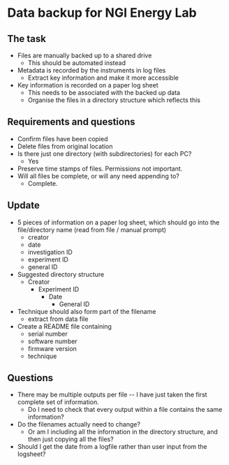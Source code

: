 # Data backup for NGI Energy Lab

## The task
- Files are manually backed up to a shared drive
	- This should be automated instead
- Metadata is recorded by the instruments in log files
	- Extract key information and make it more accessible
- Key information is recorded on a paper log sheet
	- This needs to be associated with the backed up data
	- Organise the files in a directory structure which reflects this

## Requirements and questions
- Confirm files have been copied
- Delete files from original location
- Is there just one directory (with subdirectories) for each PC?
	- Yes
- Preserve time stamps of files. Permissions not important.
- Will all files be complete, or will any need appending to?
	- Complete.

## Update
- 5 pieces of information on a paper log sheet, which should
go into the file/directory name (read from file / manual prompt)
	- creator
	- date
	- investigation ID
	- experiment ID
	- general ID
- Suggested directory structure
	- Creator
		- Experiment ID
			- Date
				- General ID
- Technique should also form part of the filename
	- extract from data file
- Create a README file containing
	- serial number
	- software number
	- firmware version
	- technique

## Questions
- There may be multiple outputs per file -- I have just taken the first complete set of information.
    - Do I need to check that every output within a file contains the same information?
- Do the filenames actually need to change?
    - Or am I including all the information in the directory structure,
    and then just copying all the files?
- Should I get the date from a logfile rather than user input from the logsheet?